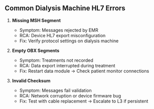 ## Common Dialysis Machine HL7 Errors

1. **Missing MSH Segment**  
   - Symptom: Messages rejected by EMR  
   - RCA: Device HL7 export misconfiguration  
   - Fix: Verify protocol settings on dialysis machine  

2. **Empty OBX Segments**  
   - Symptom: Treatments not recorded  
   - RCA: Data export interrupted during treatment  
   - Fix: Restart data module → Check patient monitor connections  

3. **Invalid Checksum**  
   - Symptom: Messages fail validation  
   - RCA: Network corruption or device firmware bug  
   - Fix: Test with cable replacement → Escalate to L3 if persistent  